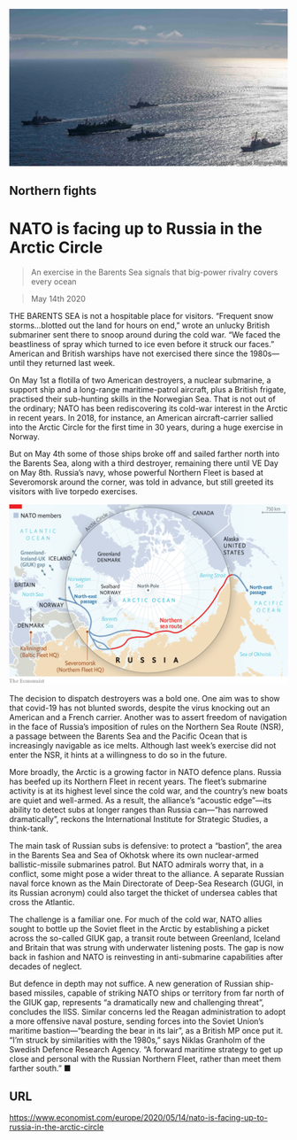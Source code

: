 ![](./images/20200516_EUP501.jpg)

## Northern fights

# NATO is facing up to Russia in the Arctic Circle

> An exercise in the Barents Sea signals that big-power rivalry covers every ocean

> May 14th 2020

THE BARENTS SEA is not a hospitable place for visitors. “Frequent snow storms…blotted out the land for hours on end,” wrote an unlucky British submariner sent there to snoop around during the cold war. “We faced the beastliness of spray which turned to ice even before it struck our faces.” American and British warships have not exercised there since the 1980s—until they returned last week.

On May 1st a flotilla of two American destroyers, a nuclear submarine, a support ship and a long-range maritime-patrol aircraft, plus a British frigate, practised their sub-hunting skills in the Norwegian Sea. That is not out of the ordinary; NATO has been rediscovering its cold-war interest in the Arctic in recent years. In 2018, for instance, an American aircraft-carrier sallied into the Arctic Circle for the first time in 30 years, during a huge exercise in Norway.

But on May 4th some of those ships broke off and sailed farther north into the Barents Sea, along with a third destroyer, remaining there until VE Day on May 8th. Russia’s navy, whose powerful Northern Fleet is based at Severomorsk around the corner, was told in advance, but still greeted its visitors with live torpedo exercises.

![](./images/20200516_EUM964.png)

The decision to dispatch destroyers was a bold one. One aim was to show that covid-19 has not blunted swords, despite the virus knocking out an American and a French carrier. Another was to assert freedom of navigation in the face of Russia’s imposition of rules on the Northern Sea Route (NSR), a passage between the Barents Sea and the Pacific Ocean that is increasingly navigable as ice melts. Although last week’s exercise did not enter the NSR, it hints at a willingness to do so in the future.

More broadly, the Arctic is a growing factor in NATO defence plans. Russia has beefed up its Northern Fleet in recent years. The fleet’s submarine activity is at its highest level since the cold war, and the country’s new boats are quiet and well-armed. As a result, the alliance’s “acoustic edge”—its ability to detect subs at longer ranges than Russia can—“has narrowed dramatically”, reckons the International Institute for Strategic Studies, a think-tank.

The main task of Russian subs is defensive: to protect a “bastion”, the area in the Barents Sea and Sea of Okhotsk where its own nuclear-armed ballistic-missile submarines patrol. But NATO admirals worry that, in a conflict, some might pose a wider threat to the alliance. A separate Russian naval force known as the Main Directorate of Deep-Sea Research (GUGI, in its Russian acronym) could also target the thicket of undersea cables that cross the Atlantic.

The challenge is a familiar one. For much of the cold war, NATO allies sought to bottle up the Soviet fleet in the Arctic by establishing a picket across the so-called GIUK gap, a transit route between Greenland, Iceland and Britain that was strung with underwater listening posts. The gap is now back in fashion and NATO is reinvesting in anti-submarine capabilities after decades of neglect.

But defence in depth may not suffice. A new generation of Russian ship-based missiles, capable of striking NATO ships or territory from far north of the GIUK gap, represents “a dramatically new and challenging threat”, concludes the IISS. Similar concerns led the Reagan administration to adopt a more offensive naval posture, sending forces into the Soviet Union’s maritime bastion—“bearding the bear in its lair”, as a British MP once put it. “I’m struck by similarities with the 1980s,” says Niklas Granholm of the Swedish Defence Research Agency. “A forward maritime strategy to get up close and personal with the Russian Northern Fleet, rather than meet them farther south.” ■

## URL

https://www.economist.com/europe/2020/05/14/nato-is-facing-up-to-russia-in-the-arctic-circle
